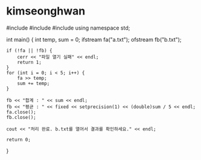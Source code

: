 # kimseonghwan

#include <iostream>
#include <fstream>
#include <iomanip>
using namespace std;

int main() {
	int temp, sum = 0;
	ifstream fa("a.txt");
	ofstream fb("b.txt");

	if (!fa || !fb) {
		cerr << "파일 열기 실패" << endl;
		return 1;
	}
	for (int i = 0; i < 5; i++) {
		fa >> temp;
		sum += temp;
	}

	fb << "합계 : " << sum << endl;
	fb << "평균 : " << fixed << setprecision(1) << (double)sum / 5 << endl;
	fa.close();
	fb.close();

	cout << "처리 완료. b.txt를 열어서 결과를 확인하세요." << endl;

	return 0;
}
